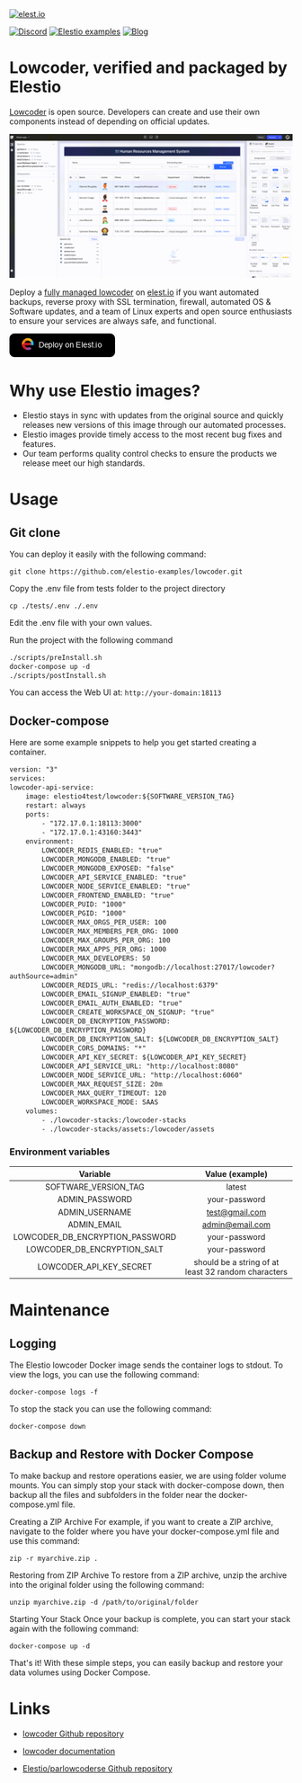 <a href="https://elest.io">
  <img src="https://elest.io/images/elestio.svg" alt="elest.io" width="150" height="75">
</a>

[![Discord](https://img.shields.io/static/v1.svg?logo=discord&color=f78A38&labelColor=083468&logoColor=ffffff&style=for-the-badge&label=Discord&message=community)](https://discord.gg/4T4JGaMYrD "Get instant assistance and engage in live discussions with both the community and team through our chat feature.")
[![Elestio examples](https://img.shields.io/static/v1.svg?logo=github&color=f78A38&labelColor=083468&logoColor=ffffff&style=for-the-badge&label=github&message=open%20source)](https://github.com/elestio-examples "Access the source code for all our repositories by viewing them.")
[![Blog](https://img.shields.io/static/v1.svg?color=f78A38&labelColor=083468&logoColor=ffffff&style=for-the-badge&label=elest.io&message=Blog)](https://blog.elest.io "Latest news about elestio, open source software, and DevOps techniques.")

# Lowcoder, verified and packaged by Elestio

[Lowcoder](https://github.com/lowcoder-org/lowcoder) is open source. Developers can create and use their own components instead of depending on official updates.

<img src="https://github.com/elestio-examples/lowcoder/raw/main/lowcoder.gif" alt="lowcoder" width="800">

Deploy a <a target="_blank" href="https://elest.io/open-source/lowcoder">fully managed lowcoder</a> on <a target="_blank" href="https://elest.io/">elest.io</a> if you want automated backups, reverse proxy with SSL termination, firewall, automated OS & Software updates, and a team of Linux experts and open source enthusiasts to ensure your services are always safe, and functional.

[![deploy](https://github.com/elestio-examples/lowcoder/raw/main/deploy-on-elestio.png)](https://dash.elest.io/deploy?source=cicd&social=dockerCompose&url=https://github.com/elestio-examples/lowcoder)

# Why use Elestio images?

- Elestio stays in sync with updates from the original source and quickly releases new versions of this image through our automated processes.
- Elestio images provide timely access to the most recent bug fixes and features.
- Our team performs quality control checks to ensure the products we release meet our high standards.

# Usage

## Git clone

You can deploy it easily with the following command:

    git clone https://github.com/elestio-examples/lowcoder.git

Copy the .env file from tests folder to the project directory

    cp ./tests/.env ./.env

Edit the .env file with your own values.

Run the project with the following command

    ./scripts/preInstall.sh
    docker-compose up -d
    ./scripts/postInstall.sh

You can access the Web UI at: `http://your-domain:18113`

## Docker-compose

Here are some example snippets to help you get started creating a container.

    version: "3"
    services:
    lowcoder-api-service:
        image: elestio4test/lowcoder:${SOFTWARE_VERSION_TAG}
        restart: always
        ports:
            - "172.17.0.1:18113:3000"
            - "172.17.0.1:43160:3443"
        environment:
            LOWCODER_REDIS_ENABLED: "true"
            LOWCODER_MONGODB_ENABLED: "true"
            LOWCODER_MONGODB_EXPOSED: "false"
            LOWCODER_API_SERVICE_ENABLED: "true"
            LOWCODER_NODE_SERVICE_ENABLED: "true"
            LOWCODER_FRONTEND_ENABLED: "true"
            LOWCODER_PUID: "1000"
            LOWCODER_PGID: "1000"
            LOWCODER_MAX_ORGS_PER_USER: 100
            LOWCODER_MAX_MEMBERS_PER_ORG: 1000
            LOWCODER_MAX_GROUPS_PER_ORG: 100
            LOWCODER_MAX_APPS_PER_ORG: 1000
            LOWCODER_MAX_DEVELOPERS: 50
            LOWCODER_MONGODB_URL: "mongodb://localhost:27017/lowcoder?authSource=admin"
            LOWCODER_REDIS_URL: "redis://localhost:6379"
            LOWCODER_EMAIL_SIGNUP_ENABLED: "true"
            LOWCODER_EMAIL_AUTH_ENABLED: "true"
            LOWCODER_CREATE_WORKSPACE_ON_SIGNUP: "true"
            LOWCODER_DB_ENCRYPTION_PASSWORD: ${LOWCODER_DB_ENCRYPTION_PASSWORD}
            LOWCODER_DB_ENCRYPTION_SALT: ${LOWCODER_DB_ENCRYPTION_SALT}
            LOWCODER_CORS_DOMAINS: "*"
            LOWCODER_API_KEY_SECRET: ${LOWCODER_API_KEY_SECRET}
            LOWCODER_API_SERVICE_URL: "http://localhost:8080"
            LOWCODER_NODE_SERVICE_URL: "http://localhost:6060"
            LOWCODER_MAX_REQUEST_SIZE: 20m
            LOWCODER_MAX_QUERY_TIMEOUT: 120
            LOWCODER_WORKSPACE_MODE: SAAS
        volumes:
            - ./lowcoder-stacks:/lowcoder-stacks
            - ./lowcoder-stacks/assets:/lowcoder/assets

### Environment variables

|            Variable             |                   Value (example)                   |
| :-----------------------------: | :-------------------------------------------------: |
|      SOFTWARE_VERSION_TAG       |                       latest                        |
|         ADMIN_PASSWORD          |                    your-password                    |
|         ADMIN_USERNAME          |                   test@gmail.com                    |
|           ADMIN_EMAIL           |                   admin@email.com                   |
| LOWCODER_DB_ENCRYPTION_PASSWORD |                    your-password                    |
|   LOWCODER_DB_ENCRYPTION_SALT   |                    your-password                    |
|     LOWCODER_API_KEY_SECRET     | should be a string of at least 32 random characters |

# Maintenance

## Logging

The Elestio lowcoder Docker image sends the container logs to stdout. To view the logs, you can use the following command:

    docker-compose logs -f

To stop the stack you can use the following command:

    docker-compose down

## Backup and Restore with Docker Compose

To make backup and restore operations easier, we are using folder volume mounts. You can simply stop your stack with docker-compose down, then backup all the files and subfolders in the folder near the docker-compose.yml file.

Creating a ZIP Archive
For example, if you want to create a ZIP archive, navigate to the folder where you have your docker-compose.yml file and use this command:

    zip -r myarchive.zip .

Restoring from ZIP Archive
To restore from a ZIP archive, unzip the archive into the original folder using the following command:

    unzip myarchive.zip -d /path/to/original/folder

Starting Your Stack
Once your backup is complete, you can start your stack again with the following command:

    docker-compose up -d

That's it! With these simple steps, you can easily backup and restore your data volumes using Docker Compose.

# Links

- <a target="_blank" href="https://github.com/lowcoder-org/lowcoder">lowcoder Github repository</a>

- <a target="_blank" href="https://docs.lowcoder.cloud/lowcoder-documentation/">lowcoder documentation</a>

- <a target="_blank" href="https://github.com/elestio-examples/lowcoder">Elestio/parlowcoderse Github repository</a>
